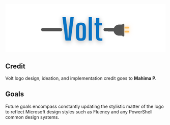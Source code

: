 <p align="center">
  <img src="https://github.com/manu-p-1/PowerPlug/blob/master/assets/VoltLogo.png" alt="Volt Logo">
  <br>
</p>

## Credit
Volt logo design, ideation, and implementation credit goes to **Mahima P.**

## Goals
Future goals encompass constantly updating the stylistic matter of the logo to reflect Microsoft design styles such as Fluency and any PowerShell common design systems. 
